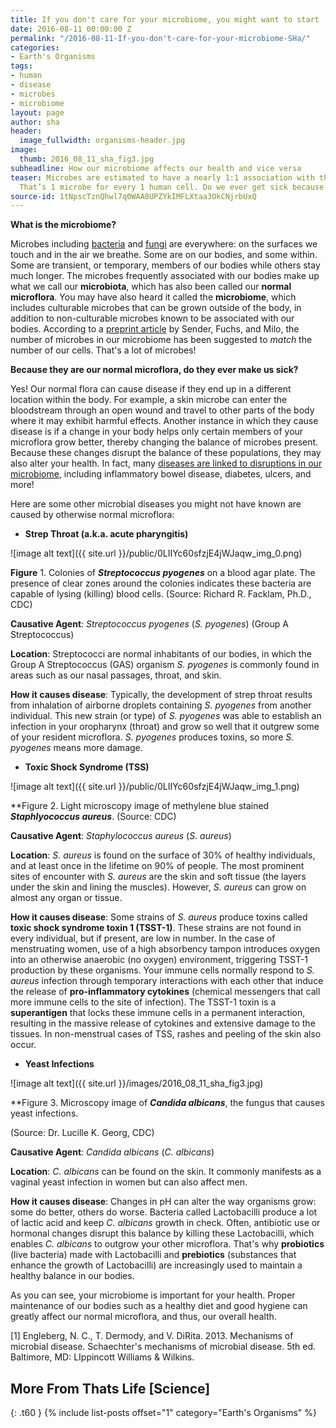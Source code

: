 ```yaml
---
title: If you don't care for your microbiome, you might want to start
date: 2016-08-11 00:00:00 Z
permalink: "/2016-08-11-If-you-don't-care-for-your-microbiome-SHa/"
categories:
- Earth's Organisms
tags:
- human
- disease
- microbes
- microbiome
layout: page
author: sha
header:
  image_fullwidth: organisms-header.jpg
image:
  thumb: 2016_08_11_sha_fig3.jpg
subheadline: How our microbiome affects our health and vice versa
teaser: Microbes are estimated to have a nearly 1:1 association with the human body.
  That’s 1 microbe for every 1 human cell. Do we ever get sick because of these microbes?
source-id: 1tNpscTznQhwl7q0WAA8UPZYkIMFLXtaa3OkCNjrbUxQ
---
```


**What is the microbiome?**

Microbes including [bacteria](http://www.microbeworld.org/types-of-microbes/bacteria/42-what-is-a-microbe-sp-828/types-of-microbes/138-bacteria) and [fungi](http://www.microbeworld.org/types-of-microbes/fungi/42-what-is-a-microbe-sp-828/types-of-microbes/127-fungi) are everywhere: on the surfaces we touch and in the air we breathe. Some are on our bodies, and some within. Some are transient, or temporary, members of our bodies while others stay much longer. The microbes frequently associated with our bodies make up what we call our **microbiota**, which has also been called our **normal microflora**. You may have also heard it called the **microbiome**, which includes culturable microbes that can be grown outside of the body, in addition to non-culturable microbes known to be associated with our bodies. According to a [preprint article](http://biorxiv.org/content/early/2016/01/06/036103) by Sender, Fuchs, and Milo, the number of microbes in our microbiome has been suggested to *match* the number of our cells. That's a lot of microbes!

**Because they are our normal microflora, do they ever make us sick?**

Yes! Our normal flora can cause disease if they end up in a different location within the body. For example, a skin microbe can enter the bloodstream through an open wound and travel to other parts of the body where it may exhibit harmful effects. Another instance in which they cause disease is if a change in your body helps only certain members of your microflora grow better, thereby changing the balance of microbes present. Because these changes disrupt the balance of these populations, they may also alter your health. In fact, many [diseases are linked to disruptions in our microbiome](http://learn.genetics.utah.edu/content/microbiome/disease/), including inflammatory bowel disease, diabetes, ulcers, and more!

Here are some other microbial diseases you might not have known are caused by otherwise normal microflora:

- **Strep Throat (a.k.a. acute pharyngitis)**

![image alt text]({{ site.url }}/public/0LIIYc60sfzjE4jWJaqw_img_0.png)

**Figure** 1. Colonies of **_Streptococcus pyogenes_** on a blood agar plate. The presence of clear zones around the colonies indicates these bacteria are capable of lysing (killing) blood cells. (Source: Richard R. Facklam, Ph.D., CDC)

**Causative Agent**: *Streptococcus pyogenes* (*S. pyogenes*) (Group A Streptococcus)

**Location**: Streptococci are normal inhabitants of our bodies, in which the Group A Streptococcus (GAS) organism *S. pyogenes* is commonly found in areas such as our nasal passages, throat, and skin.

**How it causes disease**: Typically, the development of strep throat results from inhalation of airborne droplets containing *S. pyogenes* from another individual. This new strain (or type) of *S. pyogenes* was able to establish an infection in your oropharynx (throat) and grow so well that it outgrew some of your resident microflora. *S. pyogenes* produces toxins, so more *S. pyogenes* means more damage.

- **Toxic Shock Syndrome (TSS)**

![image alt text]({{ site.url }}/public/0LIIYc60sfzjE4jWJaqw_img_1.png)

**Figure 2. Light microscopy image of methylene blue stained **_Staphlyococcus aureus_**. (Source: CDC)

**Causative Agent**: *Staphylococcus aureus* (*S. aureus*)

**Location**:  *S. aureus* is found on the surface of 30% of healthy individuals, and at least once in the lifetime on 90% of people. The most prominent sites of encounter with *S. aureus* are the skin and soft tissue (the layers under the skin and lining the muscles). However, *S. aureus* can grow on almost any organ or tissue.

**How it causes disease**: Some strains of *S. aureus* produce toxins called **toxic shock syndrome toxin 1 (TSST-1)**. These strains are not found in every individual, but if present, are low in number. In the case of menstruating women, use of a high absorbency tampon introduces oxygen into an otherwise anaerobic (no oxygen) environment, triggering TSST-1 production by these organisms. Your immune cells normally respond to *S. aureus* infection through temporary interactions with each other that induce the release of **pro-inflammatory cytokines** (chemical messengers that call more immune cells to the site of infection). The TSST-1 toxin is a **superantigen** that locks these immune cells in a permanent interaction, resulting in the massive release of cytokines and extensive damage to the tissues. In non-menstrual cases of TSS, rashes and peeling of the skin also occur.

- **Yeast Infections**

![image alt text]({{ site.url }}/images/2016_08_11_sha_fig3.jpg)

**Figure 3. Microscopy image of **_Candida albicans_**, the fungus that causes yeast infections.

(Source: Dr. Lucille K. Georg, CDC)

**Causative Agent**: *Candida albicans* (*C. albicans*)

**Location**: *C. albicans* can be found on the skin. It commonly manifests as a vaginal yeast infection in women but can also affect men.

**How it causes disease**: Changes in pH can alter the way organisms grow: some do better, others do worse. Bacteria called Lactobacilli produce a lot of lactic acid and keep *C. albicans* growth in check. Often, antibiotic use or hormonal changes disrupt this balance by killing these Lactobacilli, which enables *C. albicans* to outgrow your other microflora. That's why **probiotics** (live bacteria) made with Lactobacilli and **prebiotics** (substances that enhance the growth of Lactobacilli) are increasingly used to maintain a healthy balance in our bodies.

As you can see, your microbiome is important for your health. Proper maintenance of our bodies such as a healthy diet and good hygiene can greatly affect our normal microflora, and thus, our overall health. 

[1] Engleberg, N. C., T. Dermody, and V. DiRita. 2013. Mechanisms of microbial disease. Schaechter's mechanisms of microbial disease. 5th ed. Baltimore, MD: LIppincott Williams & Wilkins.

## More From Thats Life [Science]
{: .t60 }
{% include list-posts offset="1" category="Earth's Organisms" %}